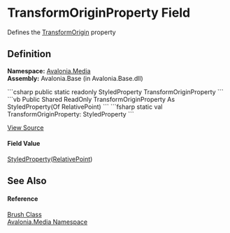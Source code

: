 # TransformOriginProperty Field


Defines the <a href="P_Avalonia_Media_Brush_TransformOrigin">TransformOrigin</a> property



## Definition
**Namespace:** <a href="N_Avalonia_Media">Avalonia.Media</a>  
**Assembly:** Avalonia.Base (in Avalonia.Base.dll)

<Tabs groupId="api-code-preview">
<TabItem value="csharp" label="C#">
```csharp
public static readonly StyledProperty<RelativePoint> TransformOriginProperty
```
</TabItem>
<TabItem value="vb" label="VB">
```vb
Public Shared ReadOnly TransformOriginProperty As StyledProperty(Of RelativePoint)
```
</TabItem>
<TabItem value="fsharp" label="F#">
```fsharp
static val TransformOriginProperty: StyledProperty<RelativePoint>
```
</TabItem>
</Tabs>



<a href="https://github.com/AvaloniaUI/Avalonia/tree/master/src/Avalonia.Base/Media/Brush.cs" title="View the source code">View Source</a>



#### Field Value
<a href="T_Avalonia_StyledProperty_1">StyledProperty</a>(<a href="T_Avalonia_RelativePoint">RelativePoint</a>)

## See Also


#### Reference
<a href="T_Avalonia_Media_Brush">Brush Class</a>  
<a href="N_Avalonia_Media">Avalonia.Media Namespace</a>  

